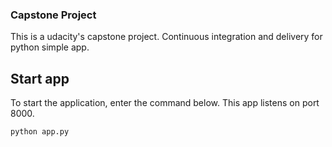 ### Capstone Project

This is a udacity's capstone project.
Continuous integration and delivery for python simple app.

## Start app
 To start the application, enter the command below. This app listens on port 8000.
 
```python app.py```
